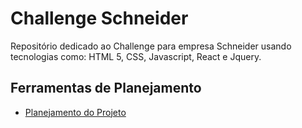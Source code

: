 # Challenge Schneider

Repositório dedicado ao Challenge para empresa Schneider usando tecnologias como: HTML 5, CSS, Javascript, React e Jquery.

## Ferramentas de Planejamento

- [Planejamento do Projeto](https://github.com/JosueTeo220/Challenge-Schneider)
